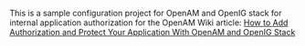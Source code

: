 This is a sample configuration project for OpenAM and OpenIG stack for internal application authorization for the OpenAM Wiki article: [How to Add Authorization and Protect Your Application With OpenAM and OpenIG Stack](https://github.com/OpenIdentityPlatform/OpenAM/wiki/How-to-Add-Authorization-and-Protect-Your-Application-With-OpenAM-and-OpenIG-Stack)
